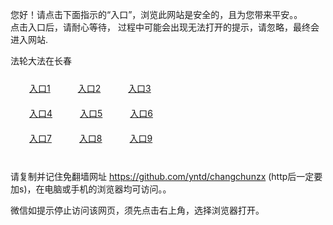您好！请点击下面指示的“入口”，浏览此网站是安全的，且为您带来平安。。 <br/>
点击入口后，请耐心等待， 过程中可能会出现无法打开的提示，请忽略，最终会进入网站. </br>

法轮大法在长春<br/>
<div style="padding:10px"><a style="margin:20px" target="_blank" href="https://d1km0trsx3xgfy.cloudfront.net/2Qpsp?paulcbue" id="ccLink1" rel="nofollow">入口1</a> <a target="_blank" style="margin:20px" href="https://d3gd155ej1uwu4.cloudfront.net/2Qpsp?fpdgif" id="ccLink2" rel="nofollow">入口2</a> <a style="margin:20px" target="_blank" href="https://d2ae48zyc4l3h3.cloudfront.net/2Qpsp?hyxafv" id="ccLink3" rel="nofollow">入口3</a></div>

<div style="padding:10px" ><a style="margin:20px" target="_blank" href="https://d1km0trsx3xgfy.cloudfront.net/2Qpsp?paulcbue" id="ccLink4" rel="nofollow">入口4</a> <a style="margin:20px" href="https://d3gd155ej1uwu4.cloudfront.net/2Qpsp?fpdgif" target="_blank" id="ccLink5" rel="nofollow">入口5</a> <a style="margin:20px" href="https://d2ae48zyc4l3h3.cloudfront.net/2Qpsp?hyxafv" target="_blank" id="ccLink6" rel="nofollow">入口6</a></div>

<div style="padding:10px"><a style="margin:20px" target="_blank" href="https://d1km0trsx3xgfy.cloudfront.net/2Qpsp?paulcbue" id="ccLink7" rel="nofollow">入口7</a> <a style="margin:20px" href="https://d3gd155ej1uwu4.cloudfront.net/2Qpsp?fpdgif" target="_blank" id="ccLink8" rel="nofollow">入口8</a> <a style="margin:20px" target="_blank" href="https://d2ae48zyc4l3h3.cloudfront.net/2Qpsp?hyxafv" id="ccLink9" rel="nofollow">入口9</a></div>

<br/>



请复制并记住免翻墙网址 https://github.com/yntd/changchunzx (http后一定要加s)，在电脑或手机的浏览器均可访问。。<br/>

微信如提示停止访问该网页，须先点击右上角，选择浏览器打开。
